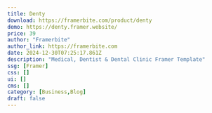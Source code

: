 ```yaml
---
title: Denty
download: https://framerbite.com/product/denty
demo: https://denty.framer.website/
price: 39
author: "Framerbite"
author_link: https://framerbite.com
date: 2024-12-30T07:25:17.861Z
description: "Medical, Dentist & Dental Clinic Framer Template"
ssg: [Framer]
css: []
ui: []
cms: []
category: [Business,Blog]
draft: false
---
```

